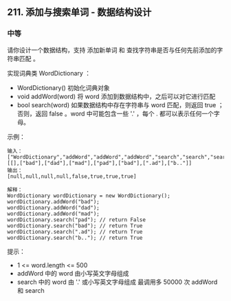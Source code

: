 ## 211. 添加与搜索单词 - 数据结构设计
### 中等
请你设计一个数据结构，支持 添加新单词 和 查找字符串是否与任何先前添加的字符串匹配 。

实现词典类 WordDictionary ：

- WordDictionary() 初始化词典对象
- void addWord(word) 将 word 添加到数据结构中，之后可以对它进行匹配
- bool search(word) 如果数据结构中存在字符串与 word 匹配，则返回 true ；否则，返回  false 。word 中可能包含一些 '.' ，每个 . 都可以表示任何一个字母。
 

示例：
```
输入：
["WordDictionary","addWord","addWord","addWord","search","search","search","search"]
[[],["bad"],["dad"],["mad"],["pad"],["bad"],[".ad"],["b.."]]
输出：
[null,null,null,null,false,true,true,true]

解释：
WordDictionary wordDictionary = new WordDictionary();
wordDictionary.addWord("bad");
wordDictionary.addWord("dad");
wordDictionary.addWord("mad");
wordDictionary.search("pad"); // return False
wordDictionary.search("bad"); // return True
wordDictionary.search(".ad"); // return True
wordDictionary.search("b.."); // return True
 ```

提示：

- 1 <= word.length <= 500
- addWord 中的 word 由小写英文字母组成
- search 中的 word 由 '.' 或小写英文字母组成
最调用多 50000 次 addWord 和 search
